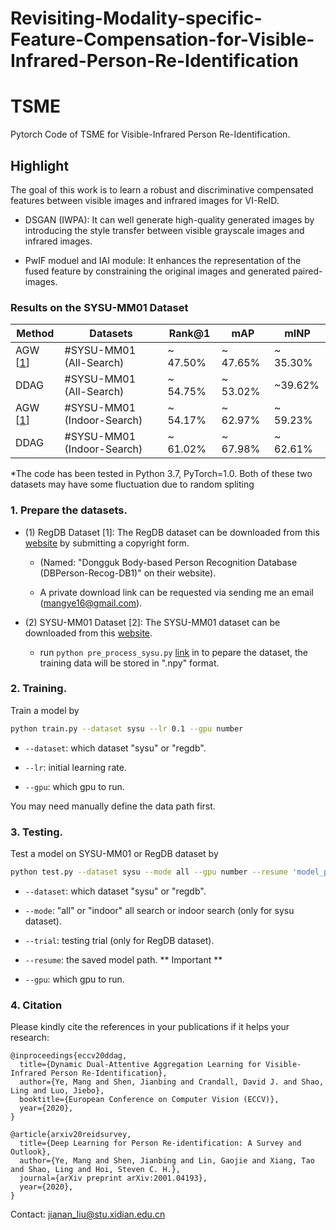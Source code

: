 # Revisiting-Modality-specific-Feature-Compensation-for-Visible-Infrared-Person-Re-Identification

# TSME
Pytorch Code of TSME for Visible-Infrared Person Re-Identification.

## Highlight

The goal of this work is to learn a robust and discriminative compensated features between visible images and infrared images for VI-ReID.

- DSGAN (IWPA): It can well generate high-quality generated images by introducing the style transfer between visible grayscale images and infrared images.

- PwIF moduel and IAI module: It enhances the representation of the fused feature by constraining the original images and generated paired-images.

### Results on the SYSU-MM01 Dataset
Method |Datasets    | Rank@1  | mAP |  mINP | 
|------| --------      | -----  |  -----  | ----- |
| AGW [[1](https://github.com/mangye16/Cross-Modal-Re-ID-baseline)]  |#SYSU-MM01 (All-Search)    | ~ 47.50%  | ~ 47.65% | ~ 35.30% | 
| DDAG|#SYSU-MM01 (All-Search)  | ~ 54.75%  | ~ 53.02% | ~39.62% |
| AGW [[1](https://github.com/mangye16/Cross-Modal-Re-ID-baseline)] |#SYSU-MM01 (Indoor-Search)    | ~ 54.17% | ~ 62.97% | ~ 59.23%| 
| DDAG|#SYSU-MM01 (Indoor-Search)  | ~ 61.02% | ~ 67.98% | ~ 62.61%|

*The code has been tested in Python 3.7, PyTorch=1.0. Both of these two datasets may have some fluctuation due to random spliting

### 1. Prepare the datasets.

- (1) RegDB Dataset [1]: The RegDB dataset can be downloaded from this [website](http://dm.dongguk.edu/link.html) by submitting a copyright form.

    - (Named: "Dongguk Body-based Person Recognition Database (DBPerson-Recog-DB1)" on their website). 

    - A private download link can be requested via sending me an email (mangye16@gmail.com). 
  
- (2) SYSU-MM01 Dataset [2]: The SYSU-MM01 dataset can be downloaded from this [website](http://isee.sysu.edu.cn/project/RGBIRReID.htm).

   - run `python pre_process_sysu.py` [link](https://github.com/mangye16/Cross-Modal-Re-ID-baseline/blob/master/pre_process_sysu.py) in to pepare the dataset, the training data will be stored in ".npy" format.

### 2. Training.
  Train a model by
  ```bash
python train.py --dataset sysu --lr 0.1 --gpu number
```

  - `--dataset`: which dataset "sysu" or "regdb".

  - `--lr`: initial learning rate.
    
  - `--gpu`:  which gpu to run.

You may need manually define the data path first.


### 3. Testing.

Test a model on SYSU-MM01 or RegDB dataset by 
  ```bash
python test.py --dataset sysu --mode all --gpu number --resume 'model_path' 
```
  - `--dataset`: which dataset "sysu" or "regdb".
  
  - `--mode`: "all" or "indoor" all search or indoor search (only for sysu dataset).
  
  - `--trial`: testing trial (only for RegDB dataset).
  
  - `--resume`: the saved model path. ** Important **
  
  - `--gpu`:  which gpu to run.

### 4. Citation

Please kindly cite the references in your publications if it helps your research:
```
@inproceedings{eccv20ddag,
  title={Dynamic Dual-Attentive Aggregation Learning for Visible-Infrared Person Re-Identification},
  author={Ye, Mang and Shen, Jianbing and Crandall, David J. and Shao, Ling and Luo, Jiebo},
  booktitle={European Conference on Computer Vision (ECCV)},
  year={2020},
}
```

```
@article{arxiv20reidsurvey,
  title={Deep Learning for Person Re-identification: A Survey and Outlook},
  author={Ye, Mang and Shen, Jianbing and Lin, Gaojie and Xiang, Tao and Shao, Ling and Hoi, Steven C. H.},
  journal={arXiv preprint arXiv:2001.04193},
  year={2020},
}
```

Contact: jianan_liu@stu.xidian.edu.cn
